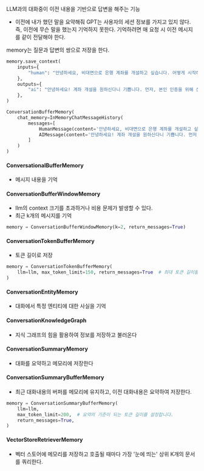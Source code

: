 LLM과의 대화중이 이전 내용을 기반으로 답변을 해주는 기능
- 이전에 내가 했던 말을 요약해줘
GPT는 사용자의 세션 정보를 가지고 있지 않다. 즉, 이전에 무슨 말을 했는지 기억하지 못한다.
기억하려면 매 요청 시 이전 메시지를 같이 전달해야 한다.

memory는 질문과 답변의 쌍으로 저장을 한다.
```python
memory.save_context(  
    inputs={  
        "human": "안녕하세요, 비대면으로 은행 계좌를 개설하고 싶습니다. 어떻게 시작해야 하나요?"  
    },  
    outputs={  
        "ai": "안녕하세요! 계좌 개설을 원하신다니 기쁩니다. 먼저, 본인 인증을 위해 신분증을 준비해 주시겠어요?"  
    },  
)
```

```python
ConversationBufferMemory(
	chat_memory=InMemoryChatMessageHistory(
		messages=[
			HumanMessage(content='안녕하세요, 비대면으로 은행 계좌를 개설하고 싶습니다. 어떻게 시작해야 하나요?', additional_kwargs={}, response_metadata={}), 
			AIMessage(content='안녕하세요! 계좌 개설을 원하신다니 기쁩니다. 먼저, 본인 인증을 위해 신분증을 준비해 주시겠어요?', additional_kwargs={}, response_metadata={})
		]
	)
)
```


#### ConversationalBufferMemory
- 메시지 내용을 기억

#### ConversationBufferWindowMemory
- llm의 context 크기를 초과하거나 비용 문제가 발생할 수 있다.
- 최근 k개의 메시지를 기억

```python
memory = ConversationBufferWindowMemory(k=2, return_messages=True)
```

#### ConversationTokenBufferMemory
- 토큰 길이로 저장

```python
memory = ConversationTokenBufferMemory(  
    llm=llm, max_token_limit=150, return_messages=True  # 최대 토큰 길이를 50개로 제한  
)
```

#### ConversationEntityMemory
- 대화에서 특정 엔티티에 대한 사실을 기억

#### ConversationKnowledgeGraph
- 지식 그래프의 힘을 활용하여 정보를 저장하고 불러온다

#### ConversationSummaryMemory
- 대화를 요약하고 메모리에 저장한다

#### ConversationSummaryBufferMemory
- 최근 대화내용의 버퍼를 메모리에 유지하고, 이전 대화내용은 요약하여 저장한다.
```python
memory = ConversationSummaryBufferMemory(
    llm=llm,
    max_token_limit=200,  # 요약의 기준이 되는 토큰 길이를 설정합니다.
    return_messages=True,
)
```

#### VectorStoreRetrieverMemory
- 벡터 스토어에 메모리를 저장하고 호출될 때마다 가장 '눈에 띄는' 상위 K개의 문서를 쿼리한다.



